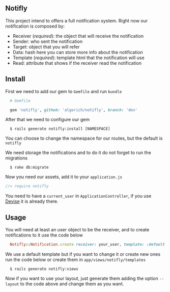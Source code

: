 Notifly
---

This project intend to offers a full notification system. Right now our
notification is composed by:

  - Receiver (*required*): the object that will receive the notification
  - Sender: who sent the notification
  - Target: object that you will refer
  - Data: hash here you can store more info about the notification
  - Template (*required*): template html that the notification will use
  - Read: attribute that shows if the receiver read the notification


Install
---

First we need to add our gem to `Gemfile` and run `bundle`

```ruby
  # Gemfile

  gem 'notifly', github: 'algorich/notifly', branch: 'dev'
```

After that we need to configure our gem

```shell
  $ rails generate notifly:install [NAMESPACE]
```

You can choose to change the namespace for our routes, but the default is `notifly`

We need storage the notifications and to do it do not forget to run the migrations

```shell
  $ rake db:migrate
```

Now you need our assets, add it to your `application.js`

```javascript
//= require notifly
```

You need to have a `current_user` in `ApplicationController`, if you use
[Devise](https://github.com/plataformatec/devise) it is already there.

Usage
---

You will need at least an user object to be the receiver, and to create notifications
to it use the code below

```ruby
  Notifly::Notification.create receiver: your_user, template: :default
```

We use a default template but if you want to change it or create new ones run the
code below or create them in `app/views/notifly/templates`

```shell
  $ rails generate notifly:views
```

Now if you want to use your layout, just generate them adding the option `--layout`
to the code above and change them as you want.